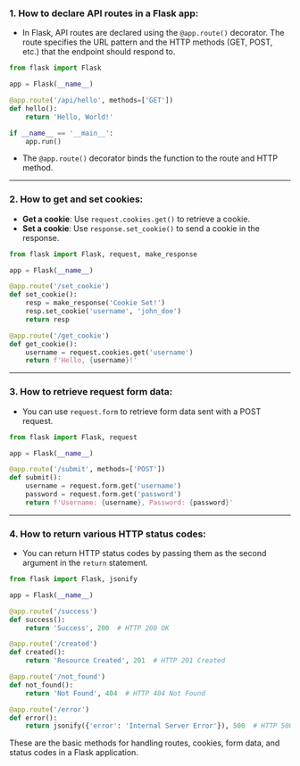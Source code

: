 ### 1. **How to declare API routes in a Flask app:**
   - In Flask, API routes are declared using the `@app.route()` decorator. The route specifies the URL pattern and the HTTP methods (GET, POST, etc.) that the endpoint should respond to.
   ```python
   from flask import Flask

   app = Flask(__name__)

   @app.route('/api/hello', methods=['GET'])
   def hello():
       return 'Hello, World!'

   if __name__ == '__main__':
       app.run()
   ```
   - The `@app.route()` decorator binds the function to the route and HTTP method.

---

### 2. **How to get and set cookies:**
   - **Get a cookie**: Use `request.cookies.get()` to retrieve a cookie.
   - **Set a cookie**: Use `response.set_cookie()` to send a cookie in the response.
   ```python
   from flask import Flask, request, make_response

   app = Flask(__name__)

   @app.route('/set_cookie')
   def set_cookie():
       resp = make_response('Cookie Set!')
       resp.set_cookie('username', 'john_doe')
       return resp

   @app.route('/get_cookie')
   def get_cookie():
       username = request.cookies.get('username')
       return f'Hello, {username}!'
   ```

---

### 3. **How to retrieve request form data:**
   - You can use `request.form` to retrieve form data sent with a POST request.
   ```python
   from flask import Flask, request

   app = Flask(__name__)

   @app.route('/submit', methods=['POST'])
   def submit():
       username = request.form.get('username')
       password = request.form.get('password')
       return f'Username: {username}, Password: {password}'
   ```

---

### 4. **How to return various HTTP status codes:**
   - You can return HTTP status codes by passing them as the second argument in the `return` statement.
   ```python
   from flask import Flask, jsonify

   app = Flask(__name__)

   @app.route('/success')
   def success():
       return 'Success', 200  # HTTP 200 OK

   @app.route('/created')
   def created():
       return 'Resource Created', 201  # HTTP 201 Created

   @app.route('/not_found')
   def not_found():
       return 'Not Found', 404  # HTTP 404 Not Found

   @app.route('/error')
   def error():
       return jsonify({'error': 'Internal Server Error'}), 500  # HTTP 500 Internal Server Error
   ```

These are the basic methods for handling routes, cookies, form data, and status codes in a Flask application.
